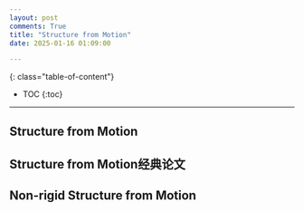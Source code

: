```yaml
---
layout: post
comments: True
title: "Structure from Motion"
date: 2025-01-16 01:09:00

---
```


<!--more-->

{: class="table-of-content"}
* TOC
{:toc}

---

## Structure from Motion

## Structure from Motion经典论文

## Non-rigid Structure from Motion
